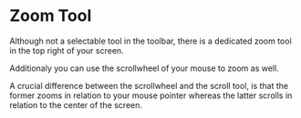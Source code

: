# Zoom Tool

Although not a selectable tool in the toolbar, there is a dedicated zoom tool in the top right of your screen.

Additionaly you can use the scrollwheel of your mouse to zoom as well.

A crucial difference between the scrollwheel and the scroll tool, is that the former zooms in relation to your mouse pointer whereas the latter scrolls in relation to the center of the screen.